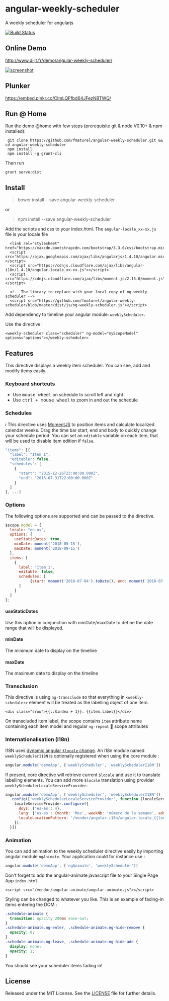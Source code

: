 # angular-weekly-scheduler
A weekly scheduler for angularjs

[![Build Status](https://secure.travis-ci.org/fmaturel/angular-weekly-scheduler.svg)](http:/travis-ci.org/fmaturel/angular-weekly-scheduler)

## Online Demo

http://www.dijit.fr/demo/angular-weekly-scheduler/

[![screenshot](http://www.dijit.fr/demo/angular-weekly-scheduler/screenshot.png)](http://www.dijit.fr/demo/angular-weekly-scheduler/screenshot.png)

## Plunker

https://embed.plnkr.co/CImLQFfbd64JFezNBTWQ/

## Run @ Home
Run the demo @home with few steps (prerequisite git & node V0.10+ & npm installed):

```
 git clone https://github.com/fmaturel/angular-weekly-scheduler.git && cd angular-weekly-scheduler
 npm install
 npm install -g grunt-cli
```

Then run

`grunt serve:dist`

## Install

> bower install --save angular-weekly-scheduler

or

> npm install --save angular-weekly-scheduler

Add the scripts and css to your index.html.
The `angular-locale_xx-xx.js` file is your locale file

```
  <link rel="stylesheet" href="https://maxcdn.bootstrapcdn.com/bootstrap/3.3.6/css/bootstrap.min.css">
  <script src="https://ajax.googleapis.com/ajax/libs/angularjs/1.4.10/angular.min.js"></script>
  <script src="https://cdnjs.cloudflare.com/ajax/libs/angular-i18n/1.4.10/angular-locale_xx-xx.js"></script>
  <script src="https://cdnjs.cloudflare.com/ajax/libs/moment.js/2.13.0/moment.js"></script>
  
  <!-- The library to replace with your local copy of ng-weekly-scheduler -->
  <script src="https://github.com/fmaturel/angular-weekly-scheduler/blob/master/dist/js/ng-weekly-scheduler.js"></script>
```

Add dependency to timeline your angular module: `weeklyScheduler`.

Use the directive:

`<weekly-scheduler class="scheduler" ng-model="myScopeModel" options="options"></weekly-scheduler>`

## Features

This directive displays a weekly item scheduler. You can see, add and modify items easily.

### Keyboard shortcuts

* Use <kbd>mouse wheel</kbd> on schedule to scroll left and right</li>
* Use <kbd>ctrl + mouse wheel</kbd> to zoom in and out the schedule</li>

### Schedules

:information_source: This directive uses [MomentJS](http://momentjs.com) to position items and calculate localized calendar weeks.
Drag the time bar start, end and body to quickly change your schedule period.
You can set an `editable` variable on each item, that will be used to disable item edition if `false`.
```javascript
"items": [{
  "label": "Item 1",
  "editable": false,
  "schedules": [
    {
      "start": "2015-12-26T23:00:00.000Z",
      "end": "2016-07-31T22:00:00.000Z"
    }
  ]
}, ...]
```
### Options
The following options are supported and can be passed to the directive.
```javascript
$scope.model = {
  locale: "en-us",
  options: {
    useStaticDates: true,
    minDate: moment('2018-05-15'),
    maxDate: moment('2018-09-15')
  },
  items: [
    {
      label: 'Item 1',
      editable: false,
      schedules: [
           {start: moment('2018-07-04').toDate(), end: moment('2018-07-18').toDate()}
      ]
    }
  ]
};
```
#### useStaticDates
Use this option in conjunction with minDate/maxDate to define the date range that will be displayed.
#### minDate
The minimum date to display on the timeline
#### maxDate
The maximum date to display on the timeline

### Transclusion

This directive is using `ng-transclude` so that everything in `<weekly-scheduler>` element will be treated as the labelling object of one item.

```
<div class="srow">{{::$index + 1}}. {{item.label}}</div>
```

On transcluded item label, the scope contains `item` attribute name containing each item model and regular `ng-repeat` :repeat: scope attributes

### Internationalisation (i18n)

I18N uses [dynamic angular `$locale` change](https://github.com/lgalfaso/angular-dynamic-locale).
An i18n module named `weeklySchedulerI18N` is optionally registered when using the core module :

```javascript
angular.module('demoApp', ['weeklyScheduler', 'weeklySchedulerI18N'])
```

If present, core directive will retrieve current `$locale` and use it to translate labelling elements.
You can add more `$locale` translation using provider `weeklySchedulerLocaleServiceProvider`:

```javascript
angular.module('demoApp', ['weeklyScheduler', 'weeklySchedulerI18N'])
  .config(['weeklySchedulerLocaleServiceProvider', function (localeServiceProvider) {
    localeServiceProvider.configure({
      doys: {'es-es': 4},
      lang: {'es-es': {month: 'Mes', weekNb: 'número de la semana', addNew: 'Añadir'}},
      localeLocationPattern: '/vendor/angular-i18n/angular-locale_{{locale}}.js'
    });
  }])
```

### Animation

You can add animation to the weekly scheduler directive easily by importing angular module `ngAnimate`.
Your application could for instance use :

```javascript
angular.module('demoApp', ['ngAnimate', 'weeklyScheduler'])
```

Don't forget to add the angular-animate javascript file to your Single Page App `index.html`.

```
<script src="/vendor/angular-animate/angular-animate.js"></script>
```

Styling can be changed to whatever you like. This is an example of fading-in items entering the DOM :

```css
.schedule-animate {
  transition: opacity 200ms ease-out;
}
.schedule-animate.ng-enter, .schedule-animate.ng-hide-remove {
  opacity: 0;
}
.schedule-animate.ng-leave, .schedule-animate.ng-hide-add {
  display: none;
  opacity: 1;
}
```

You should see your scheduler items fading in!
## License

Released under the MIT License. See the [LICENSE][license] file for further details.

[license]: https://github.com/fmaturel/angular-weekly-scheduler/blob/master/LICENSE
